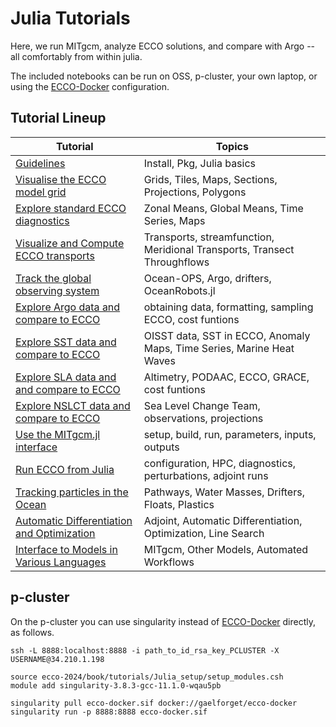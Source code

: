 # Julia Tutorials

Here, we run MITgcm, analyze ECCO solutions, and compare with Argo -- all comfortably from within julia.

The included notebooks can be run on OSS, p-cluster, your own laptop, or using the [ECCO-Docker](https://github.com/gaelforget/ECCO-Docker) configuration. 

## Tutorial Lineup

| Tutorial | Topics |
| -  | - |
| [Guidelines](../preliminary/Julia_setup.ipynb) | Install, Pkg, Julia basics |
| [Visualise the ECCO model grid](./Julia_ECCO_and_more/MITgcm_ECCO_grid.ipynb) | Grids, Tiles, Maps, Sections, Projections, Polygons|
| [Explore standard ECCO diagnostics](./Julia_ECCO_and_more/ECCO_diagnostics.ipynb) | Zonal Means, Global Means, Time Series, Maps|
| [Visualize and Compute ECCO transports](./Julia_ECCO_and_more/Transports.ipynb) | Transports, streamfunction, Meridional Transports, Transect Throughflows |
| [Track the global observing system](./Julia_ECCO_and_more/GOOS.ipynb) | Ocean-OPS, Argo, drifters, OceanRobots.jl |
| [Explore Argo data and compare to ECCO](./Julia_ECCO_and_more/ArgoData.ipynb) | obtaining data, formatting, sampling ECCO, cost funtions |
| [Explore SST data and compare to ECCO](./Julia_ECCO_and_more/SST.ipynb) | OISST data, SST in ECCO, Anomaly Maps, Time Series, Marine Heat Waves |
| [Explore SLA data and and compare to ECCO](./Julia_ECCO_and_more/SeaLevelAnomalies.ipynb) | Altimetry, PODAAC, ECCO, GRACE, cost funtions |
| [Explore NSLCT data and compare to ECCO](./Julia_ECCO_and_more/NSLCT.ipynb) | Sea Level Change Team, observations, projections |
| [Use the MITgcm.jl interface](./Julia_ECCO_and_more/MITgcm_test_run.ipynb) | setup, build, run, parameters, inputs, outputs|
| [Run ECCO from Julia](./Julia_ECCO_and_more/MITgcm_run_ECCO4.ipynb) | configuration, HPC, diagnostics, perturbations, adjoint runs |
| [Tracking particles in the Ocean](./Julia_ECCO_and_more/particle_tracking.ipynb) | Pathways, Water Masses, Drifters, Floats, Plastics |
| [Automatic Differentiation and Optimization](./Julia_ECCO_and_more/Adjoint_and_Optim_in_Julia.ipynb) | Adjoint, Automatic Differentiation, Optimization, Line Search |
| [Interface to Models in Various Languages](./Julia_ECCO_and_more/ClimateModels_interface.ipynb) | MITgcm, Other Models, Automated Workflows|

## p-cluster

On the p-cluster you can use singularity instead of [ECCO-Docker](https://github.com/gaelforget/ECCO-Docker) directly, as follows.  

```
ssh -L 8888:localhost:8888 -i path_to_id_rsa_key_PCLUSTER -X USERNAME@34.210.1.198

source ecco-2024/book/tutorials/Julia_setup/setup_modules.csh
module add singularity-3.8.3-gcc-11.1.0-wqau5pb

singularity pull ecco-docker.sif docker://gaelforget/ecco-docker
singularity run -p 8888:8888 ecco-docker.sif
```
